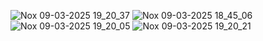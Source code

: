 ![Nox 09-03-2025 19_20_37](https://github.com/user-attachments/assets/9564d4c2-30e9-4f99-83d7-94ae1664e38b)
![Nox 09-03-2025 18_45_06](https://github.com/user-attachments/assets/922186f6-a941-4e84-ac4e-032dea2689fe)
![Nox 09-03-2025 19_20_05](https://github.com/user-attachments/assets/26320a2c-174c-451e-aec3-53f24b7a2136)
![Nox 09-03-2025 19_20_21](https://github.com/user-attachments/assets/45b6bc37-0881-4dfe-898f-e98ebd8ceccd)

